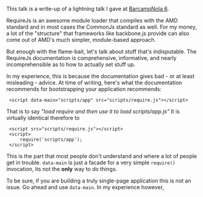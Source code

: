 This talk is a write-up of a lightning talk I gave at [BarcampNola 6](http://barcampnola.com/).

RequireJs is an awesome module loader that compiles with the AMD standard and in most cases the CommonJs standard as well. For my money, a lot of the "structure" that frameworks like backbone.js provide can also come out of AMD's much simpler, module-based approach.

But enough with the flame-bait, let's talk about stuff that's indisputable. The RequireJs documentation is comprehensive, informative, and nearly incomprehensible as to how to actually set stuff up.

In my experience, this is because the documentation gives bad - or at least misleading - advice. At time of writing, here's what the documentation recommends for bootstrapping your application recommends:

     <script data-main="scripts/app" src="scripts/require.js"></script>

That is to say *"load require and then use it to load scripts/app.js"* It is virtually identical therefore to

     <script src="scripts/require.js"></script>
     <script>
         require('scripts/app');
     </script>

This is the part that most people don't understand and where a lot of people get in trouble. `data-main` is just a facade for a very simple `require()` invocation, its not the **only** way to do things.

To be sure, if you are building a truly single-page application this is not an issue. Go ahead and use `data-main`. In my experience however, 
